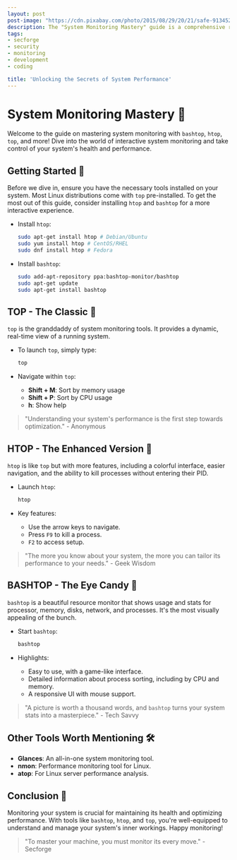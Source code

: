 ```yaml
---
layout: post
post-image: "https://cdn.pixabay.com/photo/2015/08/29/20/21/safe-913452_960_720.jpg"
description: The "System Monitoring Mastery" guide is a comprehensive resource designed to help users effectively monitor and manage their system's performance and health using popular tools like bashtop, htop, and top. It begins with an introduction to ensure that necessary tools are installed and then delves into detailed usage instructions for each tool.
tags:
- secforge 
- security
- monitoring
- development
- coding

title: 'Unlocking the Secrets of System Performance'
---
```


# System Monitoring Mastery 🚀

Welcome to the guide on mastering system monitoring with `bashtop`, `htop`, `top`, and more! Dive into the world of interactive system monitoring and take control of your system's health and performance.

## Getting Started 🌟

Before we dive in, ensure you have the necessary tools installed on your system. Most Linux distributions come with `top` pre-installed. To get the most out of this guide, consider installing `htop` and `bashtop` for a more interactive experience.

- Install `htop`:

  ```bash
  sudo apt-get install htop # Debian/Ubuntu
  sudo yum install htop # CentOS/RHEL
  sudo dnf install htop # Fedora
  ```

- Install `bashtop`:

  ```bash
  sudo add-apt-repository ppa:bashtop-monitor/bashtop
  sudo apt-get update
  sudo apt-get install bashtop
  ```

## TOP - The Classic 🧐

`top` is the granddaddy of system monitoring tools. It provides a dynamic, real-time view of a running system.

- To launch `top`, simply type:
  ```bash
  top
  ```

- Navigate within `top`:
  - **Shift + M**: Sort by memory usage
  - **Shift + P**: Sort by CPU usage
  - **h**: Show help

> "Understanding your system's performance is the first step towards optimization." - Anonymous

## HTOP - The Enhanced Version 🎨

`htop` is like `top` but with more features, including a colorful interface, easier navigation, and the ability to kill processes without entering their PID.

- Launch `htop`:
  ```bash
  htop
  ```

- Key features:
  - Use the arrow keys to navigate.
  - Press `F9` to kill a process.
  - `F2` to access setup.

> "The more you know about your system, the more you can tailor its performance to your needs." - Geek Wisdom

## BASHTOP - The Eye Candy 🍭

`bashtop` is a beautiful resource monitor that shows usage and stats for processor, memory, disks, network, and processes. It's the most visually appealing of the bunch.

- Start `bashtop`:
  ```bash
  bashtop
  ```

- Highlights:
  - Easy to use, with a game-like interface.
  - Detailed information about process sorting, including by CPU and memory.
  - A responsive UI with mouse support.

> "A picture is worth a thousand words, and `bashtop` turns your system stats into a masterpiece." - Tech Savvy

## Other Tools Worth Mentioning 🛠

- **Glances**: An all-in-one system monitoring tool.
- **nmon**: Performance monitoring tool for Linux.
- **atop**: For Linux server performance analysis.

## Conclusion 🎉

Monitoring your system is crucial for maintaining its health and optimizing performance. With tools like `bashtop`, `htop`, and `top`, you're well-equipped to understand and manage your system's inner workings. Happy monitoring!

> "To master your machine, you must monitor its every move." - Secforge